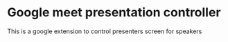 # Google meet presentation controller
This is a google extension to control presenters screen for speakers